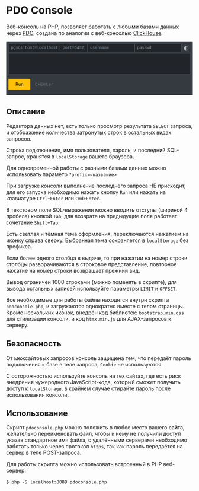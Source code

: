 # PDO Console

Веб-консоль на PHP, позволяет работать с любыми базами данных через [PDO](https://www.php.net/manual/ru/class.pdo), создана по аналогии с веб-консолью [ClickHouse](https://play.clickhouse.com/play?user=play).

![PDO Console](dark.png)

## Описание

Редактора данных нет, есть только просмотр результата `SELECT` запроса, и отображение количества затронутых строк в остальных видах запросов.

Строка подключения, имя пользователя, пароль, и последний SQL-запрос, хранятся в `localStorage` вашего браузера.

Для одновременной работы с разными базами данных можно использовать параметр `?prefix=<название>`

При загрузке консоли выполнение последнего запроса НЕ присходит, для его запуска необходимо нажать кнопку `Run` или нажать на клавиатуре `Ctrl+Enter` или `Cmd+Enter`.

В текстовом поле SQL-выражения можно вводить отступы (шириной 4 пробела) кнопкой `Tab`, для возврата на предыдущие поля работает сочетание `Shift+Tab`.

Есть светлая и тёмная тема оформления, переключаются нажатием на иконку справа сверху. Выбранная тема сохраняется в `localStorage` без префикса.

Если более одного столбца в выдаче, то при нажатии на номер строки столбцы разворачиваются в строковое представление, повторное нажатие на номер строки возвращает прежний вид.

Вывод ограничен 1000 строками (можно поменять в скрипте), для вывода остальных записей используйте параметры `LIMIT` и `OFFSET`.

Все необходимые для работы файлы находятся внутри скрипта `pdoconsole.php`, и загружаются однократно вместе с телом страницы. Кроме нескольких иконок, внедрён код библиотек: `bootstrap.min.css` для стилизации консоли, и код `htmx.min.js` для AJAX-запросов к серверу.

## Безопасность

От межсайтовых запросов консоль защищена тем, что передаёт пароль подключения к базе в теле запроса, `Cookie` не используются.

С осторожностью используйте консоль на тех сайтах, где есть риск внедрения чужеродного JavaScript-кода, который сможет получить доступ к `localStorage`, в крайнем случае стирайте пароль после использования консоли.

## Использование

Скрипт `pdoconsole.php` можно положить в любое место вашего сайта, желательно переименовать файл, чтобы к нему не получили доступ указав стандартное имя файла, с удалёнными серверами необходимо работать только через протокол `https`, так как пароль передаётся на сервер в теле POST-запроса.

Для работы скрипта можно использовать встроенный в PHP веб-сервер:

	$ php -S localhost:8089 pdoconsole.php
